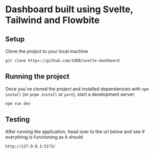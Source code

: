 # Dashboard built using Svelte, Tailwind and Flowbite

## Setup

Clone the project to your local machine

```bash
git clone https://github.com/19EB/svelte-dashboard
```

## Running the project

Once you've cloned the project and installed dependencies with `npm install` (or `pnpm install` or `yarn`), start a development server:

```bash
npm run dev
```

## Testing

After running the application, head over to the url below and see if everything is functioning as it should

```bash
http://127.0.0.1:5173/
```
